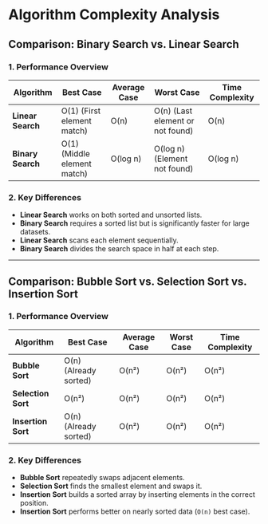 # Algorithm Complexity Analysis

## **Comparison: Binary Search vs. Linear Search**
### **1. Performance Overview**
| Algorithm       | Best Case | Average Case | Worst Case | Time Complexity |
|---------------|-----------|--------------|------------|----------------|
| **Linear Search** | O(1) (First element match) | O(n) | O(n) (Last element or not found) | O(n) |
| **Binary Search** | O(1) (Middle element match) | O(log n) | O(log n) (Element not found) | O(log n) |

### **2. Key Differences**
- **Linear Search** works on both sorted and unsorted lists.
- **Binary Search** requires a sorted list but is significantly faster for large datasets.
- **Linear Search** scans each element sequentially.
- **Binary Search** divides the search space in half at each step.

---

## **Comparison: Bubble Sort vs. Selection Sort vs. Insertion Sort**
### **1. Performance Overview**
| Algorithm       | Best Case | Average Case | Worst Case | Time Complexity |
|---------------|-----------|--------------|------------|----------------|
| **Bubble Sort** | O(n) (Already sorted) | O(n²) | O(n²) | O(n²) |
| **Selection Sort** | O(n²) | O(n²) | O(n²) | O(n²) |
| **Insertion Sort** | O(n) (Already sorted) | O(n²) | O(n²) | O(n²) |

### **2. Key Differences**
- **Bubble Sort** repeatedly swaps adjacent elements.
- **Selection Sort** finds the smallest element and swaps it.
- **Insertion Sort** builds a sorted array by inserting elements in the correct position.
- **Insertion Sort** performs better on nearly sorted data (`O(n)` best case).

